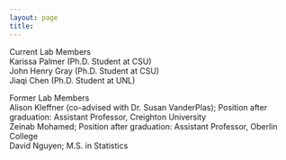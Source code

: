 ```yaml
---
layout: page
title:
---
```


Current Lab Members<br>
Karissa Palmer (Ph.D. Student at CSU)<br>
John Henry Gray (Ph.D. Student at CSU)<br>
Jiaqi Chen (Ph.D. Student at UNL)<br>


Former Lab Members<br>
Alison Kleffner (co-advised with Dr. Susan VanderPlas); Position after graduation: Assistant Professor, Creighton University<br>
Zeinab Mohamed; Position after graduation: Assistant Professor, Oberlin College<br>
David Nguyen; M.S. in Statistics<br>
